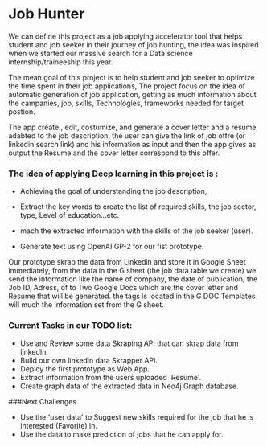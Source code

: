 # Job Hunter

We can define this project as a job applying accelerator tool that helps student and job seeker in their journey of job hunting, the idea was inspired when we started our massive search for a Data science internship/traineeship this year.

The mean goal of this project is to help student and job seeker to optimize the time spent in their job applications, The project focus on the  idea of automatic generation of job application, getting as much information about the campanies, job, skills, Technologies, frameworks needed for target postion.

The app create , edit, costumize, and generate a cover letter and a resume adabted to the job description, the user can give the link of job offre (or linkedin search link) and his information as input and then the app gives as output the Resume and the cover letter correspond to this offer. 

### The idea of applying Deep learning in this project is :
            
- Achieving the goal of understanding the job description, 
            
- Extract the key words to create the list of required skills, the job sector, type, Level of education...etc. 
            
- mach the extracted information with the skills of the job seeker (user).
            
- Generate text using OpenAI GP-2 for our fist prototype.

Our prototype skrap the data from Linkedin and store it in Google Sheet immediately, from the data in the G sheet (the job data table we create) we send the information like the name of company, the date of publication, the Job ID, Adress, of to Two Google Docs which are the cover letter and Resume that will be generated. the tags is located in the G DOC Templates will much the information set from the G sheet.


### Current Tasks in our TODO list: 
-  Use and Review some data Skraping API that can skrap data from linkedIn.
-  Build our own linkedin data Skrapper API.
-  Deploy the first prototype as Web App.
-  Extract information from the users uploaded 'Resume'.         
-  Create graph data of the extracted data in Neo4j Graph database.


###Next Challenges 
- Use the 'user data' to Suggest new skills required for the job that he is interested (Favorite) in.
- Use the data to make prediction of jobs that he can apply for.

